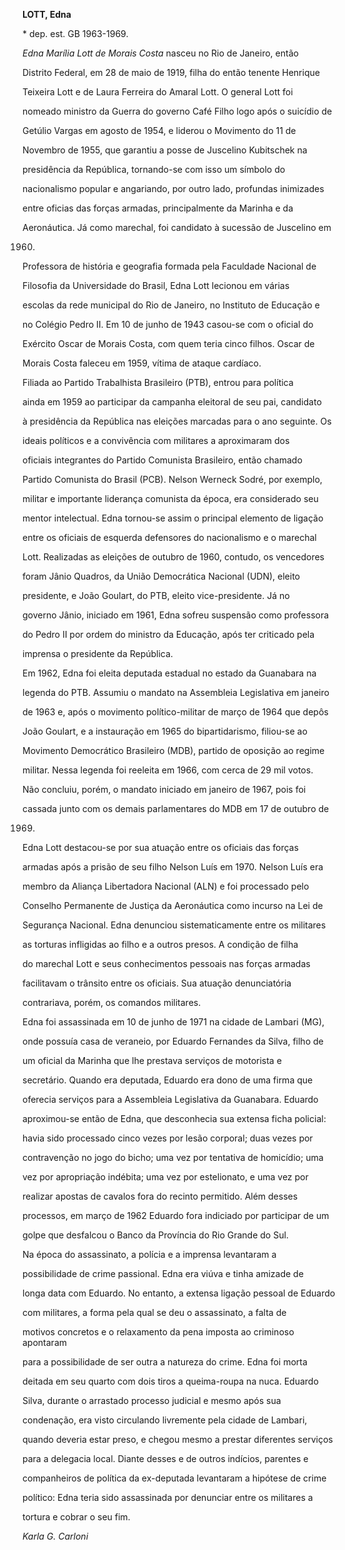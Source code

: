 **LOTT, Edna**



\* dep. est. GB 1963-1969.



*Edna Marília Lott de Morais Costa* nasceu no Rio de Janeiro, então

Distrito Federal, em 28 de maio de 1919, filha do então tenente Henrique

Teixeira Lott e de Laura Ferreira do Amaral Lott. O general Lott foi

nomeado ministro da Guerra do governo Café Filho logo após o suicídio de

Getúlio Vargas em agosto de 1954, e liderou o Movimento do 11 de

Novembro de 1955, que garantiu a posse de Juscelino Kubitschek na

presidência da República, tornando-se com isso um símbolo do

nacionalismo popular e angariando, por outro lado, profundas inimizades

entre oficias das forças armadas, principalmente da Marinha e da

Aeronáutica. Já como marechal, foi candidato à sucessão de Juscelino em

1960.



Professora de história e geografia formada pela Faculdade Nacional de

Filosofia da Universidade do Brasil, Edna Lott lecionou em várias

escolas da rede municipal do Rio de Janeiro, no Instituto de Educação e

no Colégio Pedro II. Em 10 de junho de 1943 casou-se com o oficial do

Exército Oscar de Morais Costa, com quem teria cinco filhos. Oscar de

Morais Costa faleceu em 1959, vítima de ataque cardíaco.



Filiada ao Partido Trabalhista Brasileiro (PTB), entrou para política

ainda em 1959 ao participar da campanha eleitoral de seu pai, candidato

à presidência da República nas eleições marcadas para o ano seguinte. Os

ideais políticos e a convivência com militares a aproximaram dos

oficiais integrantes do Partido Comunista Brasileiro, então chamado

Partido Comunista do Brasil (PCB). Nelson Werneck Sodré, por exemplo,

militar e importante liderança comunista da época, era considerado seu

mentor intelectual. Edna tornou-se assim o principal elemento de ligação

entre os oficiais de esquerda defensores do nacionalismo e o marechal

Lott. Realizadas as eleições de outubro de 1960, contudo, os vencedores

foram Jânio Quadros, da União Democrática Nacional (UDN), eleito

presidente, e João Goulart, do PTB, eleito vice-presidente. Já no

governo Jânio, iniciado em 1961, Edna sofreu suspensão como professora

do Pedro II por ordem do ministro da Educação, após ter criticado pela

imprensa o presidente da República.



Em 1962, Edna foi eleita deputada estadual no estado da Guanabara na

legenda do PTB. Assumiu o mandato na Assembleia Legislativa em janeiro

de 1963 e, após o movimento político-militar de março de 1964 que depôs

João Goulart, e a instauração em 1965 do bipartidarismo, filiou-se ao

Movimento Democrático Brasileiro (MDB), partido de oposição ao regime

militar. Nessa legenda foi reeleita em 1966, com cerca de 29 mil votos.

Não concluiu, porém, o mandato iniciado em janeiro de 1967, pois foi

cassada junto com os demais parlamentares do MDB em 17 de outubro de

1969.



Edna Lott destacou-se por sua atuação entre os oficiais das forças

armadas após a prisão de seu filho Nelson Luís em 1970. Nelson Luís era

membro da Aliança Libertadora Nacional (ALN) e foi processado pelo

Conselho Permanente de Justiça da Aeronáutica como incurso na Lei de

Segurança Nacional. Edna denunciou sistematicamente entre os militares

as torturas infligidas ao filho e a outros presos. A condição de filha

do marechal Lott e seus conhecimentos pessoais nas forças armadas

facilitavam o trânsito entre os oficiais. Sua atuação denunciatória

contrariava, porém, os comandos militares.



Edna foi assassinada em 10 de junho de 1971 na cidade de Lambari (MG),

onde possuía casa de veraneio, por Eduardo Fernandes da Silva, filho de

um oficial da Marinha que lhe prestava serviços de motorista e

secretário. Quando era deputada, Eduardo era dono de uma firma que

oferecia serviços para a Assembleia Legislativa da Guanabara. Eduardo

aproximou-se então de Edna, que desconhecia sua extensa ficha policial:

havia sido processado cinco vezes por lesão corporal; duas vezes por

contravenção no jogo do bicho; uma vez por tentativa de homicídio; uma

vez por apropriação indébita; uma vez por estelionato, e uma vez por

realizar apostas de cavalos fora do recinto permitido. Além desses

processos, em março de 1962 Eduardo fora indiciado por participar de um

golpe que desfalcou o Banco da Província do Rio Grande do Sul.



Na época do assassinato, a polícia e a imprensa levantaram a

possibilidade de crime passional. Edna era viúva e tinha amizade de

longa data com Eduardo. No entanto, a extensa ligação pessoal de Eduardo

com militares, a forma pela qual se deu o assassinato, a falta de

motivos concretos e o relaxamento da pena imposta ao criminoso apontaram

para a possibilidade de ser outra a natureza do crime. Edna foi morta

deitada em seu quarto com dois tiros a queima-roupa na nuca. Eduardo

Silva, durante o arrastado processo judicial e mesmo após sua

condenação, era visto circulando livremente pela cidade de Lambari,

quando deveria estar preso, e chegou mesmo a prestar diferentes serviços

para a delegacia local. Diante desses e de outros indícios, parentes e

companheiros de política da ex-deputada levantaram a hipótese de crime

político: Edna teria sido assassinada por denunciar entre os militares a

tortura e cobrar o seu fim.



*Karla G. Carloni*



